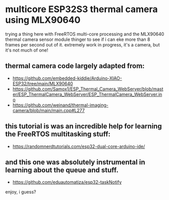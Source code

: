 # multicore ESP32S3 thermal camera using MLX90640 
trying a thing here with FreeRTOS multi-core processing and the MLX90640
thermal camera sensor module thinger to see if i can eke more than 8 frames per
second out of it. extremely work in progress, it's a camera, but it's not much
of one!

## thermal camera code largely adapted from: 

- https://github.com/embedded-kiddie/Arduino-XIAO-ESP32/tree/main/MLX90640
- https://github.com/Samox1/ESP_Thermal_Camera_WebServer/blob/master/ESP_ThermalCamera_WebServer/ESP_ThermalCamera_WebServer.ino
- https://github.com/weinand/thermal-imaging-camera/blob/main/main.cpp#L277


## this tutorial is was an incredible help for learning the FreeRTOS multitasking stuff: 
- https://randomnerdtutorials.com/esp32-dual-core-arduino-ide/
## and this one was absolutely instrumental in learning about the queue and stuff. 
- https://github.com/eduautomatiza/esp32-taskNotify

enjoy, i guess?
